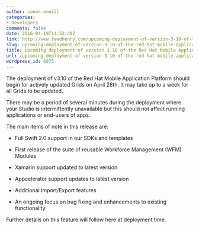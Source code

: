 ```yaml
---
author: conor.oneill
categories:
- Developers
comments: false
date: 2016-04-19T14:52:49Z
link: http://www.feedhenry.com/upcoming-deployment-of-version-3-10-of-the-red-hat-mobile-application-platform/
slug: upcoming-deployment-of-version-3-10-of-the-red-hat-mobile-application-platform
title: Upcoming deployment of version 3.10 of the Red Hat Mobile Application Platform
url: /upcoming-deployment-of-version-3-10-of-the-red-hat-mobile-application-platform/
wordpress_id: 6075
---
```


The deployment of v3.10 of the Red Hat Mobile Application Platform should begin for actively updated Grids on April 28th. It may take up to a week for all Grids to be updated.

There may be a period of several minutes during the deployment where your Studio is intermittently unavailable but this should not affect running applications or end-users of apps.

The main items of note in this release are:





  * Full Swift 2.0 support in our SDKs and templates


  * First release of the suite of reusable Workforce Management (WFM) Modules


  * Xamarin support updated to latest version


  * Appcelerator support updates to latest version


  * Additional Import/Export features


  * An ongoing focus on bug fixing and enhancements to existing functionality



Further details on this feature will follow here at deployment time.
